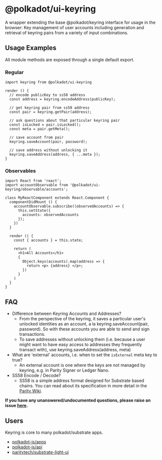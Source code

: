 # @polkadot/ui-keyring

A wrapper extending the base @polkadot/keyring interface for usage in the browser:
Key management of user accounts including generation and retrieval of keyring pairs from a variety of input combinations.

## Usage Examples
All module methods are exposed through a single default export.

### Regular
```
import keyring from @polkadot/ui-keyring

render () {
  // encode publicKey to ss58 address
  const address = keyring.encodeAddress(publicKey);

  // get keyring pair from ss58 address
  const pair = keyring.getPair(address);

  // ask questions about that particular keyring pair
  const isLocked = pair.isLocked();
  const meta = pair.getMeta();

  // save account from pair
  keyring.saveAccount(pair, password);

  // save address without unlocking it
  keyring.saveAddress(address, { ...meta });
}
```
### Observables
```
import React from 'react';
import accountObservable from '@polkadot/ui-keyring/observable/accounts';

class MyReactComponent extends React.Component {
  componentDidMount () {
    accountObservable.subscribe((observedAccounts) => {
      this.setState({
        accounts: observedAccounts
      });
    })
  }

  render () {
    const { accounts } = this.state;

    return (
      <h1>All Accounts</h1>
      {
        Object.keys(accounts).map(address => {
          return <p> {address} </p>;
        })
      }
    )
  }
}
```

## FAQ
- Difference between Keyring Accounts and Addresses?
  - From the perspective of the keyring, it saves a particular user's unlocked identities as an account, a la keyring.saveAccount(pair, password). So with these accounts you are able to send and sign transactions.
  - To save addresses without unlocking them (i.e. because a user might want to have easy access to addresses they frequently transact with), use keyring.saveAddress(address, meta)
- What are 'external' accounts, i.e. when to set the `isExternal` meta key to true?
  - An external account is one where the keys are not managed by keyring, e.g. in Parity Signer or Ledger Nano.
- SS58 Encode / Decode?
  -  SS58 is a simple address format designed for Substrate based chains. You can read about its specification in more detail in the [Parity Wiki](https://wiki.parity.io/External-Address-Format-(SS58)).

**If you have any unanswered/undocumented questions, please raise an issue [here](https://github.com/polkadot-js/ui/issues).**



## Users
Keyring is core to many polkadot/substrate apps.

* [polkadot-js/apps](https://github.com/polkadot-js/apps)
* [polkadot-js/api](https://github.com/polkadot-js/api)
* [paritytech/substrate-light-ui](https://github.com/paritytech/substrate-light-ui)
